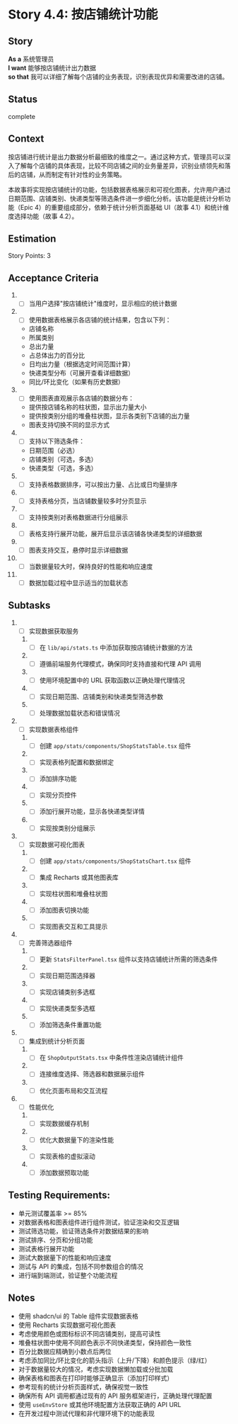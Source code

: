 # Story 4.4: 按店铺统计功能

## Story

**As a** 系统管理员  
**I want** 能够按店铺统计出力数据  
**so that** 我可以详细了解每个店铺的业务表现，识别表现优异和需要改进的店铺。

## Status

complete

## Context

按店铺进行统计是出力数据分析最细致的维度之一。通过这种方式，管理员可以深入了解每个店铺的具体表现，比较不同店铺之间的业务量差异，识别业绩领先和落后的店铺，从而制定有针对性的业务策略。

本故事将实现按店铺统计的功能，包括数据表格展示和可视化图表，允许用户通过日期范围、店铺类别、快递类型等筛选条件进一步细化分析。该功能是统计分析功能（Epic 4）的重要组成部分，依赖于统计分析页面基础 UI（故事 4.1）和统计维度选择功能（故事 4.2）。

## Estimation

Story Points: 3

## Acceptance Criteria

1. - [ ] 当用户选择"按店铺统计"维度时，显示相应的统计数据
2. - [ ] 使用数据表格展示各店铺的统计结果，包含以下列：
   - 店铺名称
   - 所属类别
   - 总出力量
   - 占总体出力的百分比
   - 日均出力量（根据选定时间范围计算）
   - 快递类型分布（可展开查看详细数据）
   - 同比/环比变化（如果有历史数据）
3. - [ ] 使用图表直观展示各店铺的数据分布：
   - 提供按店铺名称的柱状图，显示出力量大小
   - 提供按类别分组的堆叠柱状图，显示各类别下店铺的出力量
   - 图表支持切换不同的显示方式
4. - [ ] 支持以下筛选条件：
   - 日期范围（必选）
   - 店铺类别（可选，多选）
   - 快递类型（可选，多选）
5. - [ ] 支持表格数据排序，可以按出力量、占比或日均量排序
6. - [ ] 支持表格分页，当店铺数量较多时分页显示
7. - [ ] 支持按类别对表格数据进行分组展示
8. - [ ] 表格支持行展开功能，展开后显示该店铺各快递类型的详细数据
9. - [ ] 图表支持交互，悬停时显示详细数据
10. - [ ] 当数据量较大时，保持良好的性能和响应速度
11. - [ ] 数据加载过程中显示适当的加载状态

## Subtasks

1. - [ ] 实现数据获取服务
   1. - [ ] 在 `lib/api/stats.ts` 中添加获取按店铺统计数据的方法
   2. - [ ] 遵循前端服务代理模式，确保同时支持直接和代理 API 调用
   3. - [ ] 使用环境配置中的 URL 获取函数以正确处理代理情况
   4. - [ ] 实现日期范围、店铺类别和快递类型筛选参数
   5. - [ ] 处理数据加载状态和错误情况
2. - [ ] 实现数据表格组件
   1. - [ ] 创建 `app/stats/components/ShopStatsTable.tsx` 组件
   2. - [ ] 实现表格列配置和数据绑定
   3. - [ ] 添加排序功能
   4. - [ ] 实现分页控件
   5. - [ ] 添加行展开功能，显示各快递类型详情
   6. - [ ] 实现按类别分组展示
3. - [ ] 实现数据可视化图表
   1. - [ ] 创建 `app/stats/components/ShopStatsChart.tsx` 组件
   2. - [ ] 集成 Recharts 或其他图表库
   3. - [ ] 实现柱状图和堆叠柱状图
   4. - [ ] 添加图表切换功能
   5. - [ ] 实现图表交互和工具提示
4. - [ ] 完善筛选器组件
   1. - [ ] 更新 `StatsFilterPanel.tsx` 组件以支持店铺统计所需的筛选条件
   2. - [ ] 实现日期范围选择器
   3. - [ ] 实现店铺类别多选框
   4. - [ ] 实现快递类型多选框
   5. - [ ] 添加筛选条件重置功能
5. - [ ] 集成到统计分析页面
   1. - [ ] 在 `ShopOutputStats.tsx` 中条件性渲染店铺统计组件
   2. - [ ] 连接维度选择、筛选器和数据展示组件
   3. - [ ] 优化页面布局和交互流程
6. - [ ] 性能优化
   1. - [ ] 实现数据缓存机制
   2. - [ ] 优化大数据量下的渲染性能
   3. - [ ] 实现表格的虚拟滚动
   4. - [ ] 添加数据预取功能

## Testing Requirements:

- 单元测试覆盖率 >= 85%
- 对数据表格和图表组件进行组件测试，验证渲染和交互逻辑
- 测试筛选功能，验证筛选条件对数据结果的影响
- 测试排序、分页和分组功能
- 测试表格行展开功能
- 测试大数据量下的性能和响应速度
- 测试与 API 的集成，包括不同参数组合的情况
- 进行端到端测试，验证整个功能流程

## Notes

- 使用 shadcn/ui 的 Table 组件实现数据表格
- 使用 Recharts 实现数据可视化图表
- 考虑使用颜色或图标标识不同店铺类别，提高可读性
- 堆叠柱状图中使用不同颜色表示不同快递类型，保持颜色一致性
- 百分比数据应精确到小数点后两位
- 考虑添加同比/环比变化的箭头指示（上升/下降）和颜色提示（绿/红）
- 对于数据量较大的情况，考虑实现数据懒加载或分批加载
- 确保表格和图表在打印时能够正确显示（添加打印样式）
- 参考现有的统计分析页面样式，确保视觉一致性
- 确保所有 API 调用都通过现有的 API 服务框架进行，正确处理代理配置
- 使用 `useEnvStore` 或其他环境配置方法获取正确的 API URL
- 在开发过程中测试代理和非代理环境下的功能表现

